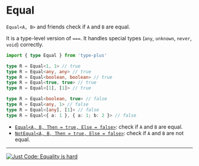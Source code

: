 # Equal

`Equal<A, B>` and friends check if `A` and `B` are equal.

It is a type-level version of `===`.
It handles special types (`any`, `unknown`, `never`, `void`) correctly.

```ts
import { type Equal } from 'type-plus'

type R = Equal<1, 1> // true
type R = Equal<any, any> // true
type R = Equal<boolean, boolean> // true
type R = Equal<true, true> // true
type R = Equal<[1], [1]> // true

type R = Equal<boolean, true> // false
type R = Equal<any, 1> // false
type R = Equal<[any], [1]> // false
type R = Equal<{ a: 1 }, { a: 1; b: 2 }> // false
```

- [`Equal<A, B, Then = true, Else = false>`](equal.ts#L27): check if `A` and `B` are equal.
- [`NotEqual<A, B, Then = true, Else = false>`](equal.ts#L88): check if `A` and `B` are not equal.

---

[![Just Code: Equality is hard][equality-is-hard]][equality-is-hard-url]

[equality-is-hard]: https://img.youtube.com/vi/VEqrFzCzo28/0.jpg
[equality-is-hard-url]: https://www.youtube.com/watch?v=VEqrFzCzo28
